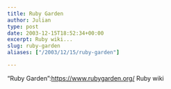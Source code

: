 ```yaml
---
title: Ruby Garden
author: Julian
type: post
date: 2003-12-15T18:52:34+00:00
excerpt: Ruby wiki...
slug: ruby-garden 
aliases: ["/2003/12/15/ruby-garden"]

---
```

&#8220;Ruby Garden&#8221;:https://www.rubygarden.org/ Ruby wiki